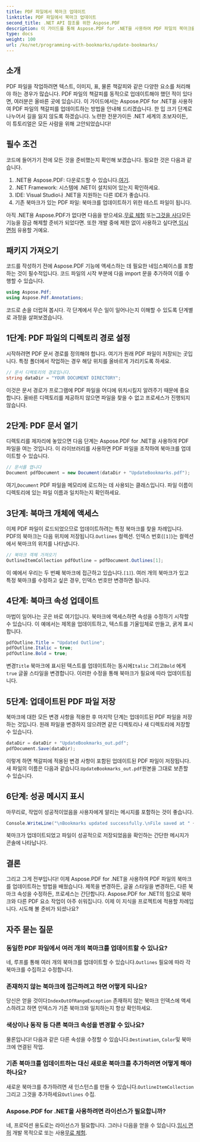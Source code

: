 ```yaml
---
title: PDF 파일에서 북마크 업데이트
linktitle: PDF 파일에서 북마크 업데이트
second_title: .NET API 참조를 위한 Aspose.PDF
description: 이 가이드를 통해 Aspose.PDF for .NET을 사용하여 PDF 파일의 북마크를 업데이트하는 방법을 알아보세요. PDF 북마크를 효과적으로 수정하려는 개발자에게 완벽합니다.
type: docs
weight: 100
url: /ko/net/programming-with-bookmarks/update-bookmarks/
---
```

## 소개

PDF 파일을 작업하려면 텍스트, 이미지, 표, 물론 책갈피와 같은 다양한 요소를 처리해야 하는 경우가 많습니다. PDF 파일의 책갈피를 동적으로 업데이트해야 했던 적이 있다면, 여러분은 올바른 곳에 있습니다. 이 가이드에서는 Aspose.PDF for .NET을 사용하여 PDF 파일의 책갈피를 업데이트하는 방법을 안내해 드리겠습니다. 한 입 크기 단계로 나누어서 길을 잃지 않도록 하겠습니다. 노련한 전문가이든 .NET 세계의 초보자이든, 이 튜토리얼은 모든 사람을 위해 고안되었습니다!

## 필수 조건

코드에 들어가기 전에 모든 것을 준비했는지 확인해 보겠습니다. 필요한 것은 다음과 같습니다.

1.  .NET용 Aspose.PDF: 다운로드할 수 있습니다.[여기](https://releases.aspose.com/pdf/net/).
2. .NET Framework: 시스템에 .NET이 설치되어 있는지 확인하세요.
3. IDE: Visual Studio나 .NET을 지원하는 다른 IDE가 좋습니다.
4. 기존 북마크가 있는 PDF 파일: 북마크를 업데이트하기 위한 테스트 파일이 됩니다.

 아직 .NET용 Aspose.PDF가 없다면 다음을 받으세요.[무료 체험](https://releases.aspose.com/) 또는[그것을 사다](https://purchase.aspose.com/buy)모든 기능을 잠금 해제할 준비가 되었다면. 또한 개발 중에 제한 없이 사용하고 싶다면,[임시 면허](https://purchase.aspose.com/temporary-license/) 유용할 거예요.

## 패키지 가져오기

코드를 작성하기 전에 Aspose.PDF 기능에 액세스하는 데 필요한 네임스페이스를 포함하는 것이 필수적입니다. 코드 파일의 시작 부분에 다음 import 문을 추가하여 이를 수행할 수 있습니다.

```csharp
using Aspose.Pdf;
using Aspose.Pdf.Annotations;
```

코드로 손을 더럽혀 봅시다. 각 단계에서 무슨 일이 일어나는지 이해할 수 있도록 단계별로 과정을 살펴보겠습니다.

## 1단계: PDF 파일의 디렉토리 경로 설정

시작하려면 PDF 문서 경로를 정의해야 합니다. 여기가 원래 PDF 파일이 저장되는 곳입니다. 특정 폴더에서 작업하는 경우 해당 위치를 올바르게 가리키도록 하세요.

```csharp
// 문서 디렉토리의 경로입니다.
string dataDir = "YOUR DOCUMENT DIRECTORY";
```

이것은 문서 경로가 프로그램에 PDF 파일을 어디에 위치시킬지 알려주기 때문에 중요합니다. 올바른 디렉토리를 제공하지 않으면 파일을 찾을 수 없고 프로세스가 진행되지 않습니다.

## 2단계: PDF 문서 열기

디렉토리를 제자리에 놓았으면 다음 단계는 Aspose.PDF for .NET을 사용하여 PDF 파일을 여는 것입니다. 이 라이브러리를 사용하면 PDF 파일을 조작하여 북마크를 업데이트할 수 있습니다.

```csharp
// 문서를 엽니다
Document pdfDocument = new Document(dataDir + "UpdateBookmarks.pdf");
```

 여기,`Document` PDF 파일을 메모리에 로드하는 데 사용되는 클래스입니다. 파일 이름이 디렉토리에 있는 파일 이름과 일치하는지 확인하세요. 

## 3단계: 북마크 개체에 액세스

 이제 PDF 파일이 로드되었으므로 업데이트하려는 특정 북마크를 찾을 차례입니다. PDF의 북마크는 다음 위치에 저장됩니다.`Outlines` 컬렉션. 인덱스 번호(`[1]`)는 컬렉션에서 북마크의 위치를 나타냅니다.

```csharp
// 북마크 객체 가져오기
OutlineItemCollection pdfOutline = pdfDocument.Outlines[1];
```

이 예에서 우리는 두 번째 북마크에 접근하고 있습니다.`[1]`). 여러 개의 북마크가 있고 특정 북마크를 수정하고 싶은 경우, 인덱스 번호만 변경하면 됩니다.

## 4단계: 북마크 속성 업데이트

마법이 일어나는 곳은 바로 여기입니다. 북마크에 액세스하면 속성을 수정하기 시작할 수 있습니다. 이 예에서는 제목을 업데이트하고, 텍스트를 기울임체로 만들고, 굵게 표시합니다.

```csharp
pdfOutline.Title = "Updated Outline";
pdfOutline.Italic = true;
pdfOutline.Bold = true;
```

 변경`Title` 북마크에 표시된 텍스트를 업데이트하는 동시에`Italic` 그리고`Bold` 에게`true` 글꼴 스타일을 변경합니다. 이러한 수정을 통해 북마크가 필요에 따라 업데이트됩니다.

## 5단계: 업데이트된 PDF 파일 저장

북마크에 대한 모든 변경 사항을 적용한 후 마지막 단계는 업데이트된 PDF 파일을 저장하는 것입니다. 원래 파일을 변경하지 않으려면 같은 디렉토리나 새 디렉토리에 저장할 수 있습니다.

```csharp
dataDir = dataDir + "UpdateBookmarks_out.pdf";
pdfDocument.Save(dataDir);
```

 이렇게 하면 책갈피에 적용된 변경 사항이 포함된 업데이트된 PDF 파일이 저장됩니다. 새 파일의 이름은 다음과 같습니다.`UpdateBookmarks_out.pdf`원본을 그대로 보존할 수 있습니다.

## 6단계: 성공 메시지 표시

마무리로, 작업이 성공적이었음을 사용자에게 알리는 메시지를 포함하는 것이 좋습니다.

```csharp
Console.WriteLine("\nBookmarks updated successfully.\nFile saved at " + dataDir);
```

북마크가 업데이트되었고 파일이 성공적으로 저장되었음을 확인하는 간단한 메시지가 콘솔에 나타납니다.

## 결론

그리고 그게 전부입니다! 이제 Aspose.PDF for .NET을 사용하여 PDF 파일의 북마크를 업데이트하는 방법을 배웠습니다. 제목을 변경하든, 글꼴 스타일을 변경하든, 다른 북마크 속성을 수정하든, 프로세스는 간단합니다. Aspose.PDF for .NET의 힘으로 북마크와 다른 PDF 요소 작업이 아주 쉬워집니다. 이제 이 지식을 프로젝트에 적용할 차례입니다. 시도해 볼 준비가 되셨나요?

## 자주 묻는 질문

### 동일한 PDF 파일에서 여러 개의 북마크를 업데이트할 수 있나요?  
 네, 루프를 통해 여러 개의 북마크를 업데이트할 수 있습니다.`Outlines` 필요에 따라 각 북마크를 수집하고 수정합니다.

### 존재하지 않는 북마크에 접근하려고 하면 어떻게 되나요?  
 당신은 얻을 것이다`IndexOutOfRangeException` 존재하지 않는 북마크 인덱스에 액세스하려고 하면 인덱스가 기존 북마크와 일치하는지 항상 확인하세요.

### 색상이나 동작 등 다른 북마크 속성을 변경할 수 있나요?  
 물론입니다! 다음과 같은 다른 속성을 수정할 수 있습니다.`Destination`, `Color`및 북마크에 연결된 작업.

### 기존 북마크를 업데이트하는 대신 새로운 북마크를 추가하려면 어떻게 해야 하나요?  
 새로운 북마크를 추가하려면 새 인스턴스를 만들 수 있습니다.`OutlineItemCollection` 그리고 그것을 추가하세요`Outlines` 수집.

### Aspose.PDF for .NET을 사용하려면 라이선스가 필요합니까?  
 네, 프로덕션 용도로는 라이선스가 필요합니다. 그러나 다음을 얻을 수 있습니다.[임시 면허](https://purchase.aspose.com/temporary-license/) 개발 목적으로 또는 사용[무료 체험](https://releases.aspose.com/).